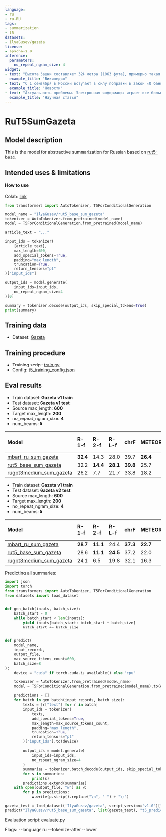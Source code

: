 ```yaml
---
language:
- ru
- ru-RU
tags:
- summarization
- t5
datasets:
- IlyaGusev/gazeta
license:
- apache-2.0
inference:
  parameters:
    no_repeat_ngram_size: 4
widget:
- text: "Высота башни составляет 324 метра (1063 фута), примерно такая же высота, как у 81-этажного здания, и самое высокое сооружение в Париже. Его основание квадратно, размером 125 метров (410 футов) с любой стороны. Во время строительства Эйфелева башня превзошла монумент Вашингтона, став самым высоким искусственным сооружением в мире, и этот титул она удерживала в течение 41 года до завершения строительство здания Крайслер в Нью-Йорке в 1930 году. Это первое сооружение которое достигло высоты 300 метров. Из-за добавления вещательной антенны на вершине башни в 1957 году она сейчас выше здания Крайслер на 5,2 метра (17 футов). За исключением передатчиков, Эйфелева башня является второй самой высокой отдельно стоящей структурой во Франции после виадука Мийо."
  example_title: "Википедия"
- text: "С 1 сентября в России вступают в силу поправки в закон «О банкротстве» — теперь должники смогут освобождаться от непосильных обязательств во внесудебном порядке, если сумма задолженности составляет не менее 50 тыс. рублей и не превышает 500 тыс. рублей без учета штрафов, пени, процентов за просрочку платежа и прочих имущественных или финансовых санкций. У физлиц и индивидуальных предпринимателей появилась возможность пройти процедуру банкротства без участия суда и финансового управляющего — достаточно подать соответствующее заявление через МФЦ. Сумму задолженности и список всех известных заявителю кредиторов нужно предоставить самостоятельно. Если все условия соблюдены, сведения внесут в Единый федеральный реестр в течение трех рабочих дней. При этом на момент подачи заявления в отношении заявителя должно быть окончено исполнительное производство с возвращением исполнительного документа взыскателю. Это значит, что у потенциального банкрота не должно быть имущества, которое можно взыскать. Кроме того, в отношении гражданина не должно быть возбуждено другое исполнительное производство. В период всей процедуры заявитель не сможет брать займы, кредиты, выдавать поручительства, совершать иные обеспечительные сделки. Внесудебное банкротство будет длиться шесть месяцев, в течение которых также будет действовать мораторий на удовлетворение требований кредиторов, отмеченных в заявлении должника, и мораторий об уплате обязательных платежей. Кроме того, прекращается начисление неустоек и иных финансовых санкций; имущественные взыскания (кроме алиментов) также будут приостановлены. По завершению процедуры заявителя освободят от дальнейшего выполнения требований кредиторов, указанных в заявлении о признании его банкротом, а эта задолженность признается безнадежной. В прошлом месяце стало известно, что за первое полугодие 2020 года российские суды признали банкротами 42,7 тыс. граждан (в том числе индивидуальных предпринимателей) — по данным единого реестра «Федресурс», это на 47,2% больше показателя аналогичного периода 2019 года. Рост числа обанкротившихся граждан во втором квартале по сравнению с первым замедлился — такая динамика обусловлена тем, что в период ограничений с 19 марта по 11 мая суды редко рассматривали банкротные дела компаний и меньше, чем обычно, в отношении граждан, объяснял руководитель проекта «Федресурс» Алексей Юхнин. Он прогнозирует, что во втором полугодии мы увидим рост показателя, когда суды рассмотрят все дела, что не смогли ранее в режиме ограничений. По его данным, уже в июне число личных банкротств выросло до 11,5 тыс., что в два раза превышает показатель аналогичного периода 2019 года."
  example_title: "Новости"
- text: "Актуальность проблемы. Электронная информация играет все большую  роль во всех сферах жизни современного общества. В последние годы объем научно-технической текстовой информации в электронном виде возрос настолько, что возникает угроза обесценивания этой информации в связи с трудностями поиска необходимых сведений среди множества доступных текстов. Развитие информационных ресурсов Интернет многократно усугубило проблему информационной перегрузки. В этой ситуации особенно актуальными становятся методы автоматизации реферирования текстовой информации, то есть методы получения сжатого представления текстовых документов–рефератов (аннотаций). Постановка  проблемы  автоматического реферирования текста и соответственно попытки ее решения с использованием различных подходов предпринимались многими исследователями. История применения вычислительной техники для реферирования  насчитывает уже более 50 лет и связана с именами таких исследователей, как Г.П. Лун, В.Е. Берзон, И.П. Cевбо, Э.Ф. Скороходько, Д.Г. Лахути, Р.Г. Пиотровский и др. За эти годы  выработаны  многочисленные подходы к решению данной проблемы, которые достаточно четко подразделяются на два направления: автоматическое реферирование, основанное на экстрагировании из первичных документов с помощью определенных формальных признаков «наиболее информативных» фраз (фрагментов), совокупность которых образует некоторый экстракт; автоматическое реферирование, основанное на выделении из текстов с помощью специальных информационных языков наиболее существенной информации и порождении новых текстов (рефератов), содержательно обобщающих первичные  документы."
  example_title: "Научная статья"
---
```


# RuT5SumGazeta

## Model description

This is the model for abstractive summarization for Russian based on [rut5-base](https://huggingface.co/cointegrated/rut5-base).


## Intended uses & limitations

#### How to use

Colab: [link](https://colab.research.google.com/drive/1re5E26ZIDUpAx1gOCZkbF3hcwjozmgG0)

```python
from transformers import AutoTokenizer, T5ForConditionalGeneration

model_name = "IlyaGusev/rut5_base_sum_gazeta"
tokenizer = AutoTokenizer.from_pretrained(model_name)
model = T5ForConditionalGeneration.from_pretrained(model_name)

article_text = "..."

input_ids = tokenizer(
    [article_text],
    max_length=600,
    add_special_tokens=True,
    padding="max_length",
    truncation=True,
    return_tensors="pt"
)["input_ids"]

output_ids = model.generate(
    input_ids=input_ids,
    no_repeat_ngram_size=4
)[0]

summary = tokenizer.decode(output_ids, skip_special_tokens=True)
print(summary)
```

## Training data

- Dataset: [Gazeta](https://huggingface.co/datasets/IlyaGusev/gazeta)

## Training procedure

- Training script: [train.py](https://github.com/IlyaGusev/summarus/blob/master/external/hf_scripts/train.py)
- Config: [t5_training_config.json](https://github.com/IlyaGusev/summarus/blob/master/external/hf_scripts/configs/t5_training_config.json)

## Eval results

* Train dataset: **Gazeta v1 train**
* Test dataset: **Gazeta v1 test**
* Source max_length: **600**
* Target max_length: **200**
* no_repeat_ngram_size: **4**
* num_beams: **5**

| Model                     | R-1-f | R-2-f | R-L-f | chrF | METEOR | BLEU | Avg char length |
|:--------------------------|:------|:------|:------|:-------|:-------|:-----|:-----|
| [mbart_ru_sum_gazeta](https://huggingface.co/IlyaGusev/mbart_ru_sum_gazeta)       | **32.4**  | 14.3  | 28.0  | 39.7 | **26.4** | 12.1 | 371 |
| [rut5_base_sum_gazeta](https://huggingface.co/IlyaGusev/rut5_base_sum_gazeta)      | 32.2  | **14.4**  | **28.1** | **39.8** | 25.7 | **12.3** | 330 |
| [rugpt3medium_sum_gazeta](https://huggingface.co/IlyaGusev/rugpt3medium_sum_gazeta) | 26.2 | 7.7 | 21.7 | 33.8 | 18.2 | 4.3 | 244 |

* Train dataset: **Gazeta v1 train**
* Test dataset: **Gazeta v2 test**
* Source max_length: **600**
* Target max_length: **200**
* no_repeat_ngram_size: **4**
* num_beams: **5**

| Model                     | R-1-f | R-2-f | R-L-f | chrF | METEOR | BLEU | Avg char length |
|:--------------------------|:------|:------|:------|:-------|:-------|:-----|:-----|
| [mbart_ru_sum_gazeta](https://huggingface.co/IlyaGusev/mbart_ru_sum_gazeta)        | **28.7**  | **11.1**  | 24.4  | **37.3** | **22.7**  | **9.4** | 373 |
| [rut5_base_sum_gazeta](https://huggingface.co/IlyaGusev/rut5_base_sum_gazeta)      | 28.6 | **11.1** | **24.5** | 37.2 | 22.0 | **9.4** | 331 |
| [rugpt3medium_sum_gazeta](https://huggingface.co/IlyaGusev/rugpt3medium_sum_gazeta) | 24.1 | 6.5 | 19.8 | 32.1 | 16.3 | 3.6 | 242 |

Predicting all summaries:
```python
import json
import torch
from transformers import AutoTokenizer, T5ForConditionalGeneration
from datasets import load_dataset


def gen_batch(inputs, batch_size):
    batch_start = 0
    while batch_start < len(inputs):
        yield inputs[batch_start: batch_start + batch_size]
        batch_start += batch_size


def predict(
    model_name,
    input_records,
    output_file,
    max_source_tokens_count=600,
    batch_size=8
):
    device = "cuda" if torch.cuda.is_available() else "cpu"

    tokenizer = AutoTokenizer.from_pretrained(model_name)
    model = T5ForConditionalGeneration.from_pretrained(model_name).to(device)
    
    predictions = []
    for batch in gen_batch(input_records, batch_size):
        texts = [r["text"] for r in batch]
        input_ids = tokenizer(
            texts,                                                                                                     
            add_special_tokens=True,
            max_length=max_source_tokens_count,
            padding="max_length",
            truncation=True,
            return_tensors="pt"
        )["input_ids"].to(device)
        
        output_ids = model.generate(
            input_ids=input_ids,
            no_repeat_ngram_size=4
        )
        summaries = tokenizer.batch_decode(output_ids, skip_special_tokens=True)
        for s in summaries:
            print(s)
        predictions.extend(summaries)
    with open(output_file, "w") as w:
        for p in predictions:
            w.write(p.strip().replace("\n", " ") + "\n")

gazeta_test = load_dataset('IlyaGusev/gazeta', script_version="v1.0")["test"]
predict("IlyaGusev/rut5_base_sum_gazeta", list(gazeta_test), "t5_predictions.txt")
```

Evaluation script: [evaluate.py](https://github.com/IlyaGusev/summarus/blob/master/evaluate.py)

Flags: --language ru --tokenize-after --lower
